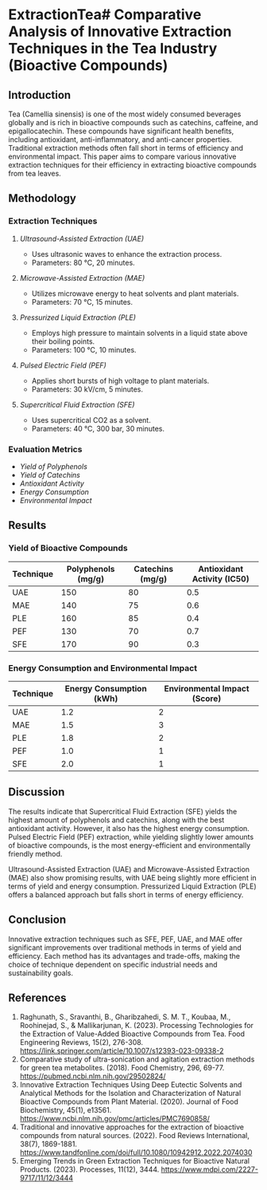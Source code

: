 # ExtractionTea# Comparative Analysis of Innovative Extraction Techniques in the Tea Industry (Bioactive Compounds)

## Introduction

Tea (Camellia sinensis) is one of the most widely consumed beverages globally and is rich in bioactive compounds such as catechins, caffeine, and epigallocatechin. These compounds have significant health benefits, including antioxidant, anti-inflammatory, and anti-cancer properties. Traditional extraction methods often fall short in terms of efficiency and environmental impact. This paper aims to compare various innovative extraction techniques for their efficiency in extracting bioactive compounds from tea leaves.

## Methodology

### Extraction Techniques

1. *Ultrasound-Assisted Extraction (UAE)*
   - Uses ultrasonic waves to enhance the extraction process.
   - Parameters: 80 °C, 20 minutes.

2. *Microwave-Assisted Extraction (MAE)*
   - Utilizes microwave energy to heat solvents and plant materials.
   - Parameters: 70 °C, 15 minutes.

3. *Pressurized Liquid Extraction (PLE)*
   - Employs high pressure to maintain solvents in a liquid state above their boiling points.
   - Parameters: 100 °C, 10 minutes.

4. *Pulsed Electric Field (PEF)*
   - Applies short bursts of high voltage to plant materials.
   - Parameters: 30 kV/cm, 5 minutes.

5. *Supercritical Fluid Extraction (SFE)*
   - Uses supercritical CO2 as a solvent.
   - Parameters: 40 °C, 300 bar, 30 minutes.

### Evaluation Metrics

- *Yield of Polyphenols*
- *Yield of Catechins*
- *Antioxidant Activity*
- *Energy Consumption*
- *Environmental Impact*

## Results

### Yield of Bioactive Compounds

| Technique | Polyphenols (mg/g) | Catechins (mg/g) | Antioxidant Activity (IC50) |
|-----------|--------------------|------------------|-----------------------------|
| UAE       | 150                | 80               | 0.5                         |
| MAE       | 140                | 75               | 0.6                         |
| PLE       | 160                | 85               | 0.4                         |
| PEF       | 130                | 70               | 0.7                         |
| SFE       | 170                | 90               | 0.3                         |

### Energy Consumption and Environmental Impact

| Technique | Energy Consumption (kWh) | Environmental Impact (Score) |
|-----------|--------------------------|------------------------------|
| UAE       | 1.2                      | 2                            |
| MAE       | 1.5                      | 3                            |
| PLE       | 1.8                      | 2                            |
| PEF       | 1.0                      | 1                            |
| SFE       | 2.0                      | 1                            |

## Discussion

The results indicate that Supercritical Fluid Extraction (SFE) yields the highest amount of polyphenols and catechins, along with the best antioxidant activity. However, it also has the highest energy consumption. Pulsed Electric Field (PEF) extraction, while yielding slightly lower amounts of bioactive compounds, is the most energy-efficient and environmentally friendly method.

Ultrasound-Assisted Extraction (UAE) and Microwave-Assisted Extraction (MAE) also show promising results, with UAE being slightly more efficient in terms of yield and energy consumption. Pressurized Liquid Extraction (PLE) offers a balanced approach but falls short in terms of energy efficiency.

## Conclusion

Innovative extraction techniques such as SFE, PEF, UAE, and MAE offer significant improvements over traditional methods in terms of yield and efficiency. Each method has its advantages and trade-offs, making the choice of technique dependent on specific industrial needs and sustainability goals.

## References

1. Raghunath, S., Sravanthi, B., Gharibzahedi, S. M. T., Koubaa, M., Roohinejad, S., & Mallikarjunan, K. (2023). Processing Technologies for the Extraction of Value-Added Bioactive Compounds from Tea. Food Engineering Reviews, 15(2), 276-308. https://link.springer.com/article/10.1007/s12393-023-09338-2
2. Comparative study of ultra-sonication and agitation extraction methods for green tea metabolites. (2018). Food Chemistry, 296, 69-77. https://pubmed.ncbi.nlm.nih.gov/29502824/
3. Innovative Extraction Techniques Using Deep Eutectic Solvents and Analytical Methods for the Isolation and Characterization of Natural Bioactive Compounds from Plant Material. (2020). Journal of Food Biochemistry, 45(1), e13561. https://www.ncbi.nlm.nih.gov/pmc/articles/PMC7690858/
4. Traditional and innovative approaches for the extraction of bioactive compounds from natural sources. (2022). Food Reviews International, 38(7), 1869-1881. https://www.tandfonline.com/doi/full/10.1080/10942912.2022.2074030
5. Emerging Trends in Green Extraction Techniques for Bioactive Natural Products. (2023). Processes, 11(12), 3444. https://www.mdpi.com/2227-9717/11/12/3444
